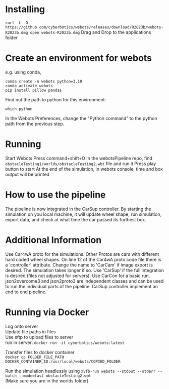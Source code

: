 # Installing

`curl -L -O https://github.com/cyberbotics/webots/releases/download/R2023b/webots-R2023b.dmg open webots-R2023b.dmg`
Drag and Drop to the applications folder

# Create an environment for webots
e.g. using conda,
```
conda create -n webots python=3.10
conda activate webots
pip install pillow pandas
```
Find out the path to python for this environment:
```
which python
```
In the Webots Preferences, change the "Python command" to the python path from the previous step.

# Running
Start Webots
Press command+shift+O
In the webotsPipeline repo, find `obstacleTesting1/worlds/obstacleTesting2.wbt` file and run it
Press play button to start
At the end of the simulation, in webots console, time and box output will be printed

# How to use the pipeline
The pipeline is now integrated in the CarSup controller. By starting the simulation on you local machine, it will update wheel shape, run simulation, export data, and check at what time the car passed its furthest box.

# Additional Information
Use Car4wA proto for the simulations. Other Protos are cars with different hard coded wheel shapes.
On line 12 of the Car4wA proto code file there is a 'controller' attribute. Change the name to 'CarCam' if image export is desired. The simulation takes longer if so. Use 'CarSup' if the full integration is desired (files not adjusted for servers). Use CarCon for a basic run.
json2overcome3 and json2proto3 are independent classes and can be used to run the individual parts of the pipeline.
CarSup controller implement an end to end pipeline.

# Running via Docker
Log onto server  
Update file paths in files  
Use sftp to upload files to server  
run in server: `docker run -it cyberbotics/webots:latest`  

Transfer files to docker container  
`docker cp FOLDER_FILE_PATH DOCKER_CONTAINER_ID:/usr/local/webots/COPIED_FOLDER`  

Run the simulation headlessly using 
`xvfb-run webots --stdout --stderr --batch --mode=fast obstacleTesting2.wbt`  
(Make sure you are in the worlds folder)
